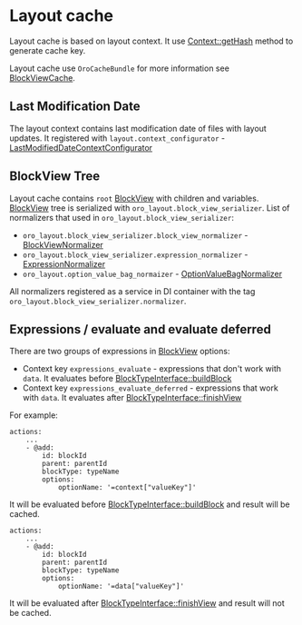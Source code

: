 Layout cache
==============

Layout cache is based on layout context.
It use [Context::getHash](../../../../Component/Layout/ContextInterface.php#L94) method to generate cache key.

Layout cache use `OroCacheBundle` for more information see [BlockViewCache](../../../../Component/Layout/BlockViewCache.php).

Last Modification Date
----------------------------
The layout context contains last modification date of files with layout updates. 
It registered with `layout.context_configurator` - [LastModifiedDateContextConfigurator](../../Layout/Extension/LastModifiedDateContextConfigurator.php)

BlockView Tree
----------------------------
Layout cache contains `root` [BlockView](../../../../Component/Layout/BlockView.php) with children and variables.
[BlockView](../../../../Component/Layout/BlockView.php) tree is serialized with `oro_layout.block_view_serializer`.
List of normalizers that used in `oro_layout.block_view_serializer`:
* `oro_layout.block_view_serializer.block_view_normalizer` - [BlockViewNormalizer](../../Layout/Serializer/BlockViewNormalizer.php)
* `oro_layout.block_view_serializer.expression_normalizer` - [ExpressionNormalizer](../../Layout/Serializer/ExpressionNormalizer.php)
* `oro_layout.option_value_bag_normaizer` - [OptionValueBagNormalizer](../../Layout/Serializer/OptionValueBagNormalizer.php)

All normalizers registered as a service in DI container with the tag `oro_layout.block_view_serializer.normalizer`.

Expressions / evaluate and evaluate deferred
----------------------------
There are two groups of expressions in [BlockView](../../../../Component/Layout/BlockView.php) options:
* Context key `expressions_evaluate` - expressions that don't work with `data`. 
It evaluates before [BlockTypeInterface::buildBlock](../../../../Component/Layout/BlockTypeInterface.php#L19)
* Context key `expressions_evaluate_deferred` - expressions that work with `data`.
It evaluates after [BlockTypeInterface::finishView](../../../../Component/Layout/BlockTypeInterface.php#L51)

For example:

```
actions:
    ...
    - @add:
        id: blockId
        parent: parentId
        blockType: typeName
        options:
            optionName: '=context["valueKey"]'
```
It will be evaluated before [BlockTypeInterface::buildBlock](../../../../Component/Layout/BlockTypeInterface.php#L19) and result will be cached.


```
actions:
    ...
    - @add:
        id: blockId
        parent: parentId
        blockType: typeName
        options:
            optionName: '=data["valueKey"]'
```
It will be evaluated after [BlockTypeInterface::finishView](../../../../Component/Layout/BlockTypeInterface.php#L51) and result will not be cached.
